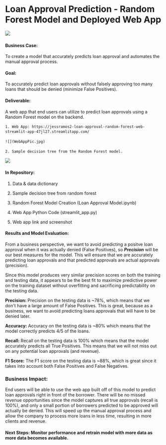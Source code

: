 
# Loan Approval Prediction - Random Forest Model and Deployed Web App

![](LoanApprovalDataDictionary.jpg)

#### Business Case: 
To create a model that accurately predicts loan approval and automates the manual approval process. 

#### Goal: 
To accurately predict loan approvals without falsely approving too many loans that should be denied (minimize False Positives). 

#### Deliverable: 
A web app that end users can utilize to predict loan approvals using a Random Forest model on the backend. 

    1. Web App: https://jessramos2-loan-approval-random-forest-web-streamlit-app-47jl27.streamlitapp.com/
    
    ![](WebAppPic.jpg)
    
    2. Sample decision tree from the Random Forest model.
    
![](DecisionTree.jpg)

#### In Repository:

1. Data & data dictionary

2. Sample decision tree from random forest

3. Random Forest Model Creation (Loan Approval Model.ipynb)

4. Web App Python Code (streamlit_app.py)

5. Web app link and screenshot


#### Results and Model Evaluation: 

From a business perspective, we want to avoid predicting a positve loan approval when it was actually denied (False Positives), so ***Precision*** will be our best measures for the model. This will ensure that we are accurately predicting loan approvals and that predicted approvals are actual approvals (precision). 

Since this model produces very similar precision scores on both the training and testing data, it appears to be the best fit to maximize predictive power on the training dataset without overfitting and sacrificing predictability on the testing data. 

**Precision:** 
Precision on the testing data is ~78%, which means that we don't have a large amount of False Positives. This is great, because as a business, we want to avoid predicting loans approvals that will have to be denied later. 


**Accuracy:**
Accuracy on the testing data is ~80% which means that the model correctly predicts 4/5 of the loans. 


**Recall:**
 Recall on the testing data is 100% which means that the model accurately predicts all True Positives. This means that we will not miss out on any potential loan approvals (and revenue). 


**F1 Score:**
The F1 score on the testing data is ~88%, which is great since it takes into account both False Positives and False Negatives. 


### Business Impact: 

End users will be able to use the web app built off of this model to predict loan approvals right in front of the borrower. There will be no missed revenue opportunities since the model captures all true approvals (recall is 100%), and only a small portion of borrowers predicted to be approved will actually be denied. This will speed up the manual approval process and allow the company to process more loans in less time, resulting in more clients and revenue. 


#### Next Steps: Monitor performance and retrain model with more data as more data becomes available. 
